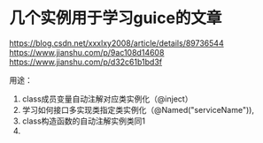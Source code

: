 # 几个实例用于学习guice的文章


https://blog.csdn.net/xxxlxy2008/article/details/89736544
https://www.jianshu.com/p/9ac108d14608
https://www.jianshu.com/p/d32c61b1bd3f

用途：

1. class成员变量自动注解对应类实例化（@inject）
2. 学习如何接口多实现类指定类实例化（@Named("serviceName")),
3. class构造函数的自动注解实例类同1
4. 